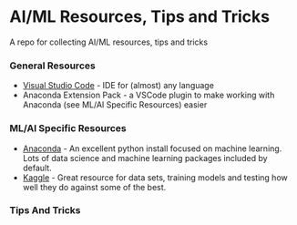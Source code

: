 # AI/ML Resources, Tips and Tricks
A repo for collecting AI/ML resources, tips and tricks

### General Resources
* [Visual Studio Code](https://code.visualstudio.com/) - IDE for (almost) any language
* Anaconda Extension Pack - a VSCode plugin to make working with Anaconda (see ML/AI Specific Resources) easier


### ML/AI Specific Resources

* [Anaconda](https://www.anaconda.com/distribution/) - An excellent python install focused on machine learning.  Lots of data science and machine learning packages included by default.
* [Kaggle](https://www.kaggle.com/) - Great resource for data sets, training models and testing how well they do against some of the best.

### Tips And Tricks
